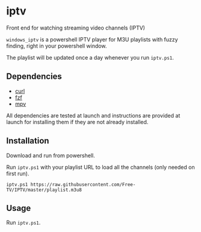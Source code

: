 # iptv
Front end for watching streaming video channels (IPTV)


`windows_iptv` is a powershell IPTV player for M3U playlists with fuzzy finding, right in your powershell window.

The playlist will be updated once a day whenever you run `iptv.ps1`.

## Dependencies
- [curl](https://github.com/curl/curl)
- [fzf](https://github.com/junegunn/fzf)
- [mpv](https://github.com/mpv-player/mpv)

All dependencies are tested at launch and instructions are provided at launch for installing them if they are not already installed. 

## Installation
Download and run from powershell.

Run `iptv.ps1` with your playlist URL to load all the channels (only needed on first run).
```
iptv.ps1 https://raw.githubusercontent.com/Free-TV/IPTV/master/playlist.m3u8
```

## Usage
Run `iptv.ps1`.
